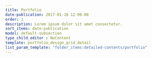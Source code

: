 ```yaml
---
title: Portfolio
date-publication: 2017-01-18 12-00-00
order: 1
description: Lorem ipsum dolor sit amet consectetur.
sort_items: date-publication
model: default-subsection
type_child_editor : NoContent
template: portfolio_design_grid_detail
list_param_template: "folder_items:detailed-contents/portfolio"
---
```

